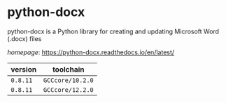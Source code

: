 # python-docx

python-docx is a Python library for creating and updating Microsoft Word (.docx) files

*homepage*: <https://python-docx.readthedocs.io/en/latest/>

version | toolchain
--------|----------
``0.8.11`` | ``GCCcore/10.2.0``
``0.8.11`` | ``GCCcore/12.2.0``
